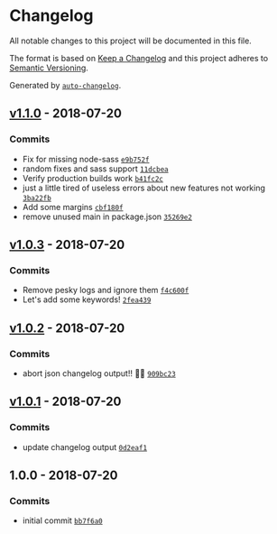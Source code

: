 # Changelog

All notable changes to this project will be documented in this file.

The format is based on [Keep a Changelog](http://keepachangelog.com/en/1.0.0/)
and this project adheres to [Semantic Versioning](http://semver.org/spec/v2.0.0.html).

Generated by [`auto-changelog`](https://github.com/CookPete/auto-changelog).

## [v1.1.0](https://github.com/TheGrimSilence/react-typescript-boillerplate/compare/v1.0.3...v1.1.0) - 2018-07-20

### Commits

- Fix for missing node-sass [`e9b752f`](https://github.com/TheGrimSilence/react-typescript-boillerplate/commit/e9b752fe6cf61e3c56100093c0c6c610f56cbcac)
- random fixes and sass support [`11dcbea`](https://github.com/TheGrimSilence/react-typescript-boillerplate/commit/11dcbea6bb26c0e5b8202e06d84686b501f57478)
- Verify production builds work [`b41fc2c`](https://github.com/TheGrimSilence/react-typescript-boillerplate/commit/b41fc2c223c63c2ec7130ced99a607d7be4e6a92)
- just a little tired of useless errors about new features not working [`3ba22fb`](https://github.com/TheGrimSilence/react-typescript-boillerplate/commit/3ba22fb549291aebf9b6877b6b7dcd8b4f8fdb08)
- Add some margins [`cbf180f`](https://github.com/TheGrimSilence/react-typescript-boillerplate/commit/cbf180ff82e8396a0376734ed405383420c0f573)
- remove unused main in package.json [`35269e2`](https://github.com/TheGrimSilence/react-typescript-boillerplate/commit/35269e297e552b4156c6aeae70c23cff6227951d)

## [v1.0.3](https://github.com/TheGrimSilence/react-typescript-boillerplate/compare/v1.0.2...v1.0.3) - 2018-07-20

### Commits

- Remove pesky logs and ignore them [`f4c600f`](https://github.com/TheGrimSilence/react-typescript-boillerplate/commit/f4c600f4c84ff8225a32f8aba331f69e02668d9a)
- Let's add some keywords! [`2fea439`](https://github.com/TheGrimSilence/react-typescript-boillerplate/commit/2fea4394a5e676b97a2e2a40e3f3068148e4fc55)

## [v1.0.2](https://github.com/TheGrimSilence/react-typescript-boillerplate/compare/v1.0.1...v1.0.2) - 2018-07-20

### Commits

- abort json changelog output!! 🙊🚨 [`909bc23`](https://github.com/TheGrimSilence/react-typescript-boillerplate/commit/909bc23cc8ee010797abdafe1ee5896bd5528024)

## [v1.0.1](https://github.com/TheGrimSilence/react-typescript-boillerplate/compare/1.0.0...v1.0.1) - 2018-07-20

### Commits

- update changelog output [`0d2eaf1`](https://github.com/TheGrimSilence/react-typescript-boillerplate/commit/0d2eaf153a6e6e1d3a34c88aab779e7831576a56)

## 1.0.0 - 2018-07-20

### Commits

- initial commit [`bb7f6a0`](https://github.com/TheGrimSilence/react-typescript-boillerplate/commit/bb7f6a0f902b90efa5d4f4bd03d4cdb1dfcd39ac)
